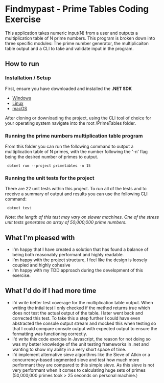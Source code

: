 # Findmypast - Prime Tables Coding Exercise
This application takes numeric input(N) from a user and outputs a multiplication table of N prime numbers.
This program is broken down into three specific modules: The prime number generator, the multiplicaiton table output and a CLI to take and validate input in the program.

## How to run

### Installation / Setup
First, ensure you have downloaded and installed the **.NET SDK**
- [Windows](https://dotnet.microsoft.com/learn/dotnet/hello-world-tutorial/install?initial-os=windows)
- [Linux](https://dotnet.microsoft.com/learn/dotnet/hello-world-tutorial/install?initial-os=linux)
- [macOS](https://dotnet.microsoft.com/learn/dotnet/hello-world-tutorial/install?initial-os=macos)

After cloning or downloading the project, using the CLI tool of choice for your operating system navigate into the root /PrimeTables folder.

### Running the prime numbers multiplication table program
From this folder you can run the following command to output a multiplication table of N primes, with the number
following the '-n' flag being the desired number of primes to output.

```
 dotnet run --project primetables -n 15
```

### Running the unit tests for the project
There are 22 unit tests within this project. To run all of the tests and to receive a summary of output and results you can use the following CLI command:

```
 dotnet test
```

*Note: the length of this test may vary on slower machines. One of the stress unit tests generates an array of 50,000,000 prime numbers.*

## What I'm pleased with
- I'm happy that I have created a solution that has found a balance of being both reasonably performant and highly readable.
- I'm happy with the project structure, I feel like the design is loosely coupled and highly cohesive
- I'm happy with my TDD approach during the development of this exercise.

## What I'd do if I had more time
- I'd write better test coverage for the multiplication table output. When writing the intial test I only checked if the method returns true which does not test the actual output of the table. I later went back and corrected this test. To take this a step further I could have even abstracted the console output stream and mocked this when testing so that I could compare console output with expected output to ensure the formatting was functioning correctly.
- I'd write this code exercise in Javascript, the reason for not doing so was my better knowledge of the unit testing frameworks in .net and wanting to show my ability in a very short space of time.
- I'd implement alternative sieve algorithms like the Sieve of Atkin or a concurrency-based segmented sieve and test how much more performant they are compared to this simple sieve. As this sieve is not very performant when it comes to calculating huge sets of primes (50,000,000 primes took > 25 seconds on personal machine.)



